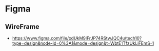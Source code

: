 # Figma
## WireFrame
  - https://www.figma.com/file/xdUkM9IFrJP74RStwJQC4u/tech10?type=design&node-id=0%3A1&mode=design&t=WbtE1TfzUkLiFEmS-1